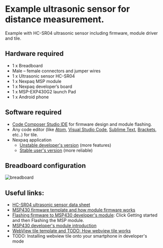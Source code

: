 # Example ultrasonic sensor for distance measurement.
Example with HC-SR04 ultrasonic sensor including firmware, module driver and tile.

## Hardware required
- 1 x Breadboard
- Male – female connectors and jumper wires
- 1 x Ultrasonic sensor HC-SR04
- 1 x Nexpaq MSP module
- 1 x Nexpaq developer’s board
- 1 x MSP-EXP430G2 launch Pad
- 1 x Android phone

## Software required

- [Code Composer Studio IDE][ccs] for firmware design and module flashing.
- Any code editor (like [Atom][atom], [Visual Studio Code][vscode], [Sublime Text][sublime], [Brackets][brackets], etc..) for tile.
- Nexpaq application
  - [Unstable developer's version][unstableapp] (more features)
  - [Stable user's version][stableapp] (more reliable)
  
## Breadboard configuration
![breadboard]

## Useful links:
- [HC-SR04 ultrasonic sensor data sheet][HC-SR04]
- [MSP430 firmware template and how module firmware works][MSP-TEMP]
- [Flashing firmware to MSP430 developer's module][module]: Click Getting started and then Flashing the MSP module.
- [MSP430 developer's module introduction][module]
- [WebView tile template and TODO: How webview tile works][webview-template]
- TODO: Installing webview tile onto your smartphone in developer's mode



[stableapp]: https://nexpaq.com/app
[unstableapp]: https://nexpaq.com/app-dev
[ccs]: http://www.ti.com/tool/CCSTUDIO
[atom]: https://atom.io/
[vscode]: https://code.visualstudio.com/
[sublime]: https://www.sublimetext.com/
[brackets]: http://brackets.io/

[breadboard]: https://github.com/nexpaq/example-ultrasonic/blob/master/breadboard/HC-SR04.jpg "HC-SR04 ultrasonic sensor Example"
[HC-SR04]: https://cdn.sparkfun.com/datasheets/Sensors/Proximity/HCSR04.pdf
[webview-template]: https://github.com/nexpaq/webview-tile-template
[MSP-TEMP]: https://github.com/nexpaq/msp430-firmware-template
[module]: https://developers.nexpaq.com/
